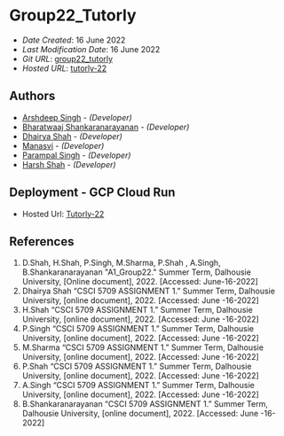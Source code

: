 <!--- The following README.md sample file was adapted from https://gist.github.com/PurpleBooth/109311bb0361f32d87a2#file-readme-template-md by Gabriella Mosquera for academic use --->

# Group22_Tutorly

* *Date Created*: 16 June 2022
* *Last Modification Date*: 16 June 2022
* *Git URL*: [group22_tutorly](https://git.cs.dal.ca/shah3/group22_tutorly)
* *Hosted URL*: [tutorly-22](https://tutorly-gdhmctuboq-uc.a.run.app/landing)

## Authors
* [Arshdeep Singh](singh.arsh@dal.ca) - *(Developer)*
* [Bharatwaaj Shankaranarayanan](bharatwaaj@dal.ca) - *(Developer)*
* [Dhairya Shah](dh263020@dal.ca) - *(Developer)*
* [Manasvi](mn838732@dal.ca) - *(Developer)*
* [Parampal Singh](pr874463@dal.ca) - *(Developer)*
* [Harsh Shah](harsh.shah@dal.ca) - *(Developer)*

## Deployment - GCP Cloud Run
* Hosted Url: [Tutorly-22](https://tutorly-gdhmctuboq-uc.a.run.app/landing)

## References

1. D.Shah, H.Shah, P.Singh, M.Sharma, P.Shah , A.Singh, B.Shankaranarayanan "A1_Group22." Summer Term, Dalhousie University, [Online document], 2022. [Accessed: June-16-2022]
2. Dhairya Shah “CSCI 5709 ASSIGNMENT 1.” Summer Term, Dalhousie University, [online document], 2022. [Accessed: June -16-2022]
3. H.Shah “CSCI 5709 ASSIGNMENT 1.” Summer Term, Dalhousie University, [online document], 2022. [Accessed: June -16-2022]
4. P.Singh “CSCI 5709 ASSIGNMENT 1.” Summer Term, Dalhousie University, [online document], 2022. [Accessed: June -16-2022]
5. M.Sharma “CSCI 5709 ASSIGNMENT 1.” Summer Term, Dalhousie University, [online document], 2022. [Accessed: June -16-2022]
6. P.Shah “CSCI 5709 ASSIGNMENT 1.” Summer Term, Dalhousie University, [online document], 2022. [Accessed: June -16-2022]
7. A.Singh “CSCI 5709 ASSIGNMENT 1.” Summer Term, Dalhousie University, [online document], 2022. [Accessed: June -16-2022]
8. B.Shankaranarayanan “CSCI 5709 ASSIGNMENT 1.” Summer Term, Dalhousie University, [online document], 2022. [Accessed: June -16-2022]
